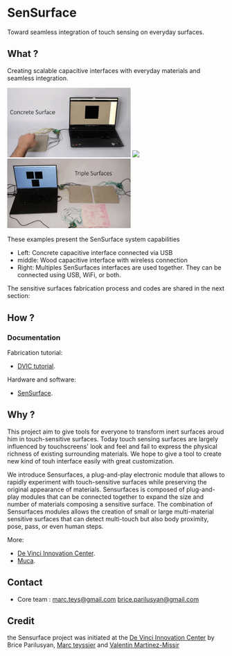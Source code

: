 # SenSurface

Toward seamless integration of touch sensing on everyday surfaces.


## What ?

Creating scalable capacitive interfaces with everyday materials and seamless integration.

<img width="285" src="files/concrete_surface.gif"> <img width="285" src="files/wifi_surface.gif"> <img width="285" src="files/multiple_surfaces.gif">

These examples present the SenSurface system capabilities
- Left: Concrete capacitive interface connected via USB
- middle: Wood capacitive interface with wireless connection
- Right: Multiples SenSurfaces interfaces are used together. They can be connected using USB, WiFi, or both.

The sensitive surfaces fabrication process and codes are shared in the next section:


## How ?
### Documentation

Fabrication tutorial:
- [DVIC tutorial](https://dvic.devinci.fr/).

Hardware and software:
- [SenSurface](https://github.com/SenSurface).

## Why ?

This project aim to give tools for everyone to transform inert surfaces aroud him in touch-sensitive surfaces. Today touch sensing surfaces are largely influenced by touchscreens' look and feel and fail to express the physical richness of existing surrounding materials. We hope to give a tool to create new kind of touh interface easily with great customization.

We introduce Sensurfaces, a plug-and-play electronic module that allows to rapidly experiment with touch-sensitive surfaces while preserving the original appearance of materials.
Sensurfaces is composed of plug-and-play modules that can be connected together to expand the size and number of materials composing a sensitive surface.
The combination of Sensurfaces modules allows the creation of small or large multi-material sensitive surfaces that can detect multi-touch but also body proximity, pose, pass, or even human steps.

<!--In this paper, we present the design and implementation of Sensurfaces. We propose a design space describing the factors of Sensurfaces interfaces. Then, through a series of technical evaluations, we demonstrate the capabilities of our system. Finally, we report on two workshops validating the usability of our system.-->

More:
- [De Vinci Innovation Center](https://dvic.devinci.fr/).
- [Muca](https://github.com/muca-board).

## Contact
- Core team :
 marc.teys@gmail.com
 brice.parilusyan@gmail.com

## Credit
the Sensurface project was initiated at the [De Vinci Innovation Center](https://dvic.devinci.fr/) by Brice Parilusyan, [Marc teyssier](https://marcteyssier.com/)  and [Valentin Martinez-Missir](https://valentinmartinezmissir.com/)
